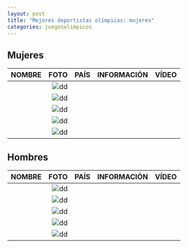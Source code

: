 ```yaml
---
layout: post
title: "Mejores deportistas olímpicas: mujeres"
categories: juegosolimpicos
---
```


## Mujeres ##

|NOMBRE|FOTO|PAÍS|INFORMACIÓN|VÍDEO|
|-----:|-----:|-----:|-----:|-----:|
|      |![dd]()|      |      |      |
|      |![dd]()|      |      |      |
|      |![dd]()|      |      |      |
|      |![dd]()|      |      |      |
|      |![dd]()|      |      |      |

## Hombres ##

|NOMBRE|FOTO|PAÍS|INFORMACIÓN|VÍDEO|
|-----:|-----:|-----:|-----:|-----:|
|      |![dd]()|      |      |      |
|      |![dd]()|      |      |      |
|      |![dd]()|      |      |      |
|      |![dd]()|      |      |      |
|      |![dd]()|      |      |      |
